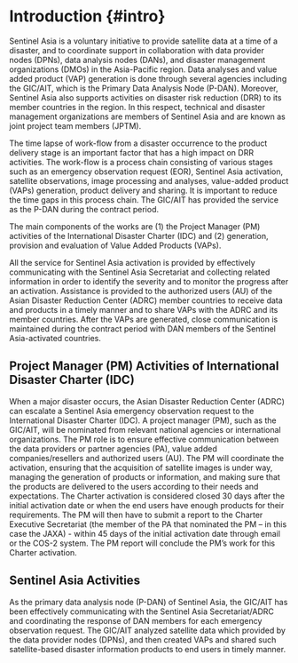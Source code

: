 # Introduction {#intro}

Sentinel Asia is a voluntary initiative to provide satellite data at a time of a disaster, and to coordinate support in collaboration with data provider nodes (DPNs), data analysis nodes (DANs), and disaster management organizations (DMOs) in the Asia-Pacific region. Data analyses and value added product (VAP) generation is done through several agencies including the GIC/AIT, which is the Primary Data Analysis Node (P-DAN). Moreover, Sentinel Asia also supports activities on disaster risk reduction (DRR) to its member countries in the region. In this respect, technical and disaster management organizations are members of Sentinel Asia and are known as joint project team members (JPTM).

The time lapse of work-flow from a disaster occurrence to the product delivery stage is an important factor that has a high impact on DRR activities. The work-flow is a process chain consisting of various stages such as an emergency observation request (EOR), Sentinel Asia activation, satellite observations, image processing and analyses, value-added product (VAPs) generation, product delivery and sharing. It is important to reduce the time gaps in this process chain. The GIC/AIT has provided the service as the P-DAN during the contract period.  

The main components of the works are (1) the Project Manager (PM) activities of the International Disaster Charter (IDC) and (2) generation, provision and evaluation of Value Added Products (VAPs).

All the service for Sentinel Asia activation is provided by effectively communicating with the Sentinel Asia Secretariat and collecting related information in order to identify the severity and to monitor the progress after an activation. Assistance is provided to the authorized users (AU) of the Asian Disaster Reduction Center (ADRC) member countries to receive data and products in a timely manner and to share VAPs with the ADRC and its member countries. After the VAPs are generated, close communication is maintained during the contract period with DAN members of the Sentinel Asia-activated countries. 


##	Project Manager (PM) Activities of International Disaster Charter (IDC)

When a major disaster occurs, the Asian Disaster Reduction Center (ADRC) can escalate a Sentinel Asia emergency observation request to the International Disaster Charter (IDC). A project manager (PM), such as the GIC/AIT, will be nominated from relevant national agencies or international organizations. The PM role is to ensure effective communication between the data providers or partner agencies (PA), value added companies/resellers and authorized users (AU). The PM will coordinate the activation, ensuring that the acquisition of satellite images is under way, managing the generation of products or information, and making sure that the products are delivered to the users according to their needs and expectations. The Charter activation is considered closed 30 days after the initial activation date or when the end users have enough products for their requirements. The PM will then have to submit a report to the Charter Executive Secretariat (the member of the PA that nominated the PM – in this case the JAXA) - within 45 days of the initial activation date through email or the COS-2 system. The PM report will conclude the PM’s work for this Charter activation.

## Sentinel Asia Activities
As the primary data analysis node (P-DAN) of Sentinel Asia, the GIC/AIT has been effectively communicating with the Sentinel Asia Secretariat/ADRC and coordinating the response of DAN members for each emergency observation request. The GIC/AIT analyzed satellite data which provided by the data provider nodes (DPNs), and then created VAPs and shared such satellite-based disaster information products to end users in timely manner. 







<!-- You can label chapter and section titles using `{#label}` after them, e.g., we can reference Chapter \@ref(intro). If you do not manually label them, there will be automatic labels anyway, e.g., Chapter \@ref(methods). -->

<!-- Figures and tables with captions will be placed in `figure` and `table` environments, respectively. -->

<!-- ```{r nice-fig, fig.cap='Here is a nice figure!', out.width='80%', fig.asp=.75, fig.align='center'} -->
<!-- par(mar = c(4, 4, .1, .1)) -->
<!-- plot(pressure, type = 'b', pch = 19) -->
<!-- ``` -->

<!-- Reference a figure by its code chunk label with the `fig:` prefix, e.g., see Figure \@ref(fig:nice-fig). Similarly, you can reference tables generated from `knitr::kable()`, e.g., see Table \@ref(tab:nice-tab). -->

<!-- ```{r nice-tab, tidy=FALSE} -->
<!-- knitr::kable( -->
<!--   head(iris, 20), caption = 'Here is a nice table!', -->
<!--   booktabs = TRUE -->
<!-- ) -->
<!-- ``` -->

<!-- You can write citations, too. For example, we are using the **bookdown** package [@R-bookdown] in this sample book, which was built on top of R Markdown and **knitr** [@xie2015]. -->
